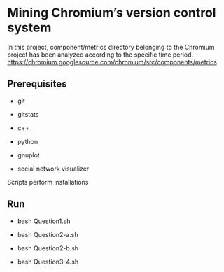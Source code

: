 # Mining Chromium’s version control system 

In this project, component/metrics directory belonging to the Chromium project has been analyzed according to the specific time period.
https://chromium.googlesource.com/chromium/src/components/metrics

## Prerequisites

- git

- gitstats

- c++

- python

- gnuplot

- social network visualizer
 



Scripts perform installations

## Run

- bash Question1.sh

- bash Question2-a.sh

- bash Question2-b.sh

- bash Question3-4.sh
